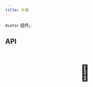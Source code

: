 ```yaml
---
title: 头像
---
```


`Avatar` 组件。

## API

<div style="padding: 40px 0;font-size: 48px; text-align: center;">🚧</div>
